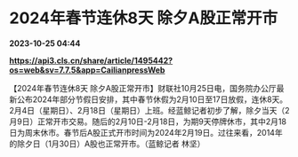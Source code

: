 # 2024年春节连休8天 除夕A股正常开市

**2023-10-25 04:44**

**https://api3.cls.cn/share/article/1495442?os=web&sv=7.7.5&app=CailianpressWeb**

【2024年春节连休8天 除夕A股正常开市】财联社10月25日电，国务院办公厅最新公布2024年部分节假日安排，其中春节休假为2月10日至17日放假，连休8天。2月4日（星期日）、2月18日（星期日）上班。经蓝鲸记者初步了解，除夕当天（2月9日）正常开市交易。随后的2月10日-2月18日，为期9天停牌休市，其中2月18日为周末休市。春节后A股正式开市时间为2024年2月19日。过往来看，2014年的除夕日（1月30日）A股也正常开市。（蓝鲸记者 林坚）